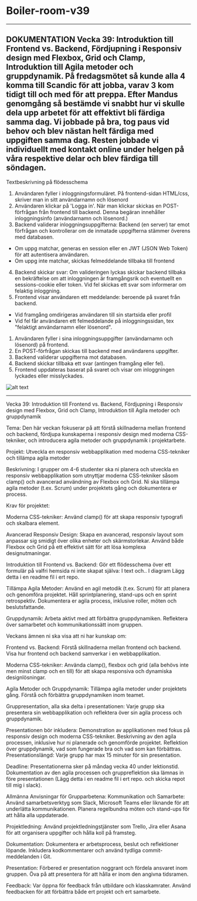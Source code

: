 # Boiler-room-v39
-------------------------------------------
DOKUMENTATION Vecka 39: Introduktion till Frontend vs. Backend, Fördjupning i Responsiv design med Flexbox, Grid och Clamp, Introduktion till Agila metoder och gruppdynamik. 
På fredagsmötet så kunde alla 4 komma till Scandic för att jobba, varav 3 kom tidigt till och med för att preppa. Efter Mandus genomgång så bestämde vi snabbt hur vi skulle dela upp arbetet för att effektivt bli färdiga samma dag. Vi jobbade på bra, tog paus vid behov och blev nästan helt färdiga med uppgiften samma dag. Resten jobbade vi individuellt med kontakt online under helgen på våra respektive delar och blev färdiga till söndagen.
-------------------------------------------

Textbeskrivning på flödesschema
1. Användaren fyller i inloggningsformuläret. På frontend-sidan HTML/css, skriver man in sitt användarnamn och lösenord
2. Användaren klickar på 'Logga in'. När man klickar skickas en POST-förfrågan från frontend till backend. Denna begäran innehåller inloggningsinfo (användarnamn och lösenord.)
3. Backend validerar inloggningsuppgifterna: Backend (en server) tar emot förfrågan och kontrollerar om de inmatade uppgifterna stämmer överens med databasen.
- Om uppg matchar, generas en session eller en JWT (JSON Web Token) för att autentisera användaren.
- Om uppg inte matchar, skickas felmeddelande tillbaka till frontend
4. Backend skickar svar: Om valideringen lyckas skickar backend tillbaka en bekräftelse om att inloggningen är framgångsrik och eventuellt en sessions-cookie eller token. Vid fel skickas ett svar som informerar om felaktig inloggning.
5. Frontend visar användaren ett meddelande: beroende på svaret från backend.
- Vid framgång omdirigeras användaren till sin startsida eller profil
- Vid fel får användaren ett felmeddelande på inloggningssidan, tex "felaktigt användarnamn eller lösenord".

1. Användaren fyller i sina inloggningsuppgifter (användarnamn och lösenord) på frontend.
2. En POST-förfrågan skickas till backend med användarens uppgifter.
3. Backend validerar uppgifterna mot databasen.
4. Backend skickar tillbaka ett svar (antingen framgång eller fel).
5. Frontend uppdateras baserat på svaret och visar om inloggningen lyckades eller misslyckades.

![alt text](./flödesschemaFB.png)

-------------------------------------------
Vecka 39: Introduktion till Frontend vs. Backend, Fördjupning i Responsiv design med Flexbox, Grid och Clamp, Introduktion till Agila metoder och gruppdynamik

Tema:
Den här veckan fokuserar på att förstå skillnaderna mellan frontend och backend, fördjupa kunskaperna i responsiv design med moderna CSS-tekniker, och introducera agila metoder och gruppdynamik i projektarbete.

Projekt:
Utveckla en responsiv webbapplikation med moderna CSS-tekniker och tillämpa agila metoder

Beskrivning:
I grupper om 4-6 studenter ska ni planera och utveckla en responsiv webbapplikation som utnyttjar moderna CSS-tekniker såsom clamp() och avancerad användning av Flexbox och Grid. Ni ska tillämpa agila metoder (t.ex. Scrum) under projektets gång och dokumentera er process.

Krav för projektet:

Moderna CSS-tekniker:
Använd clamp() för att skapa responsiv typografi och skalbara element.

Avancerad Responsiv Design:
Skapa en avancerad, responsiv layout som anpassar sig smidigt över olika enheter och skärmstorlekar.
Använd både Flexbox och Grid på ett effektivt sätt för att lösa komplexa designutmaningar.

Introduktion till Frontend vs. Backend:
Gör ett flödesschema över ett formulär på valfri hemsida ni inte skapat själva:
I text och..
I diagram
Lägg detta i en readme fil i ert repo.

Tillämpa Agila Metoder:
Använd en agil metodik (t.ex. Scrum) för att planera och genomföra projektet.
Håll sprintplanering, stand-ups och en sprint retrospektiv.
Dokumentera er agila process, inklusive roller, möten och beslutsfattande.

Gruppdynamik:
Arbeta aktivt med att förbättra gruppdynamiken.
Reflektera över samarbetet och kommunikationssätt inom gruppen.

Veckans ämnen ni ska visa att ni har kunskap om:

Frontend vs. Backend:
Förstå skillnaderna mellan frontend och backend.
Visa hur frontend och backend samverkar i en webbapplikation.

Moderna CSS-tekniker:
Använda clamp(), flexbox och grid (alla behövs inte men minst clamp och en till) för att skapa responsiva och dynamiska designlösningar.

Agila Metoder och Gruppdynamik:
Tillämpa agila metoder under projektets gång.
Förstå och förbättra gruppdynamiken inom teamet.

Gruppresentation, alla ska delta i presentationen:
Varje grupp ska presentera sin webbapplikation och reflektera över sin agila process och gruppdynamik.

Presentationen bör inkludera:
Demonstration av applikationen med fokus på responsiv design och moderna CSS-tekniker.
Beskrivning av den agila processen, inklusive hur ni planerade och genomförde projektet.
Reflektion över gruppdynamik, vad som fungerade bra och vad som kan förbättras.
Presentationslängd: Varje grupp har max 15 minuter för sin presentation.

Deadline:
Presentationerna sker på måndag vecka 40 under lektionstid.
Dokumentation av den agila processen och gruppreflektion ska lämnas in före presentationen (Lägg detta i en readme fil i ert repo. och skicka repot till mig i slack).

Allmänna Anvisningar för Grupparbetena:
Kommunikation och Samarbete:
Använd samarbetsverktyg som Slack, Microsoft Teams eller liknande för att underlätta kommunikationen.
Planera regelbundna möten och stand-ups för att hålla alla uppdaterade.

Projektledning:
Använd projektledningstjänster som Trello, Jira eller Asana för att organisera uppgifter och hålla koll på framsteg.

Dokumentation:
Dokumentera er arbetsprocess, beslut och reflektioner löpande.
Inkludera kodkommentarer och använd tydliga commit-meddelanden i Git.

Presentation:
Förbered er presentation noggrant och fördela ansvaret inom gruppen.
Öva på att presentera för att hålla er inom den angivna tidsramen.

Feedback:
Var öppna för feedback från utbildare och klasskamrater.
Använd feedbacken för att förbättra både ert projekt och ert samarbete.

